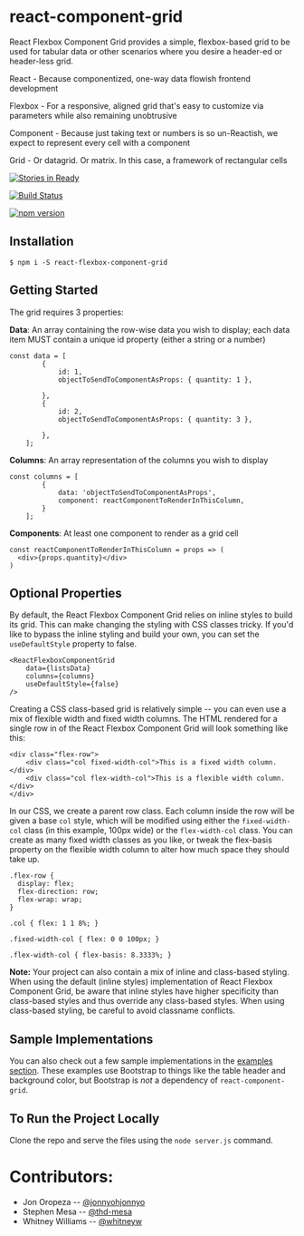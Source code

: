 # react-component-grid
React Flexbox Component Grid provides a simple, flexbox-based grid to be used for tabular data or other scenarios where you desire a header-ed or header-less grid.

React - Because componentized, one-way data flowish frontend development

Flexbox - For a responsive, aligned grid that's easy to customize via parameters while also remaining unobtrusive

Component - Because just taking text or numbers is so un-Reactish, we expect to represent every cell with a component

Grid - Or datagrid. Or matrix. In this case, a framework of rectangular cells

[![Stories in Ready](https://badge.waffle.io/homedepot/react-component-grid.png?label=ready&title=Ready)](https://waffle.io/homedepot/react-component-grid)

[![Build Status](https://travis-ci.org/homedepot/react-component-grid.svg?branch=master)](https://travis-ci.org/homedepot/react-component-grid)

[![npm version](https://img.shields.io/npm/v/react-flexbox-component-grid.svg?style=flat)](https://www.npmjs.com/package/react-flexbox-component-grid)


## Installation

```
$ npm i -S react-flexbox-component-grid
```

## Getting Started

The grid requires 3 properties:

**Data**: An array containing the row-wise data you wish to display; each data item MUST contain a unique id property (either a string or a number)
```
const data = [
        {
            id: 1,
            objectToSendToComponentAsProps: { quantity: 1 },
            
        },
        {
            id: 2,
            objectToSendToComponentAsProps: { quantity: 3 },
            
        },
    ];
```
**Columns**: An array representation of the columns you wish to display
```
const columns = [
        {
            data: 'objectToSendToComponentAsProps',
            component: reactComponentToRenderInThisColumn,
        }
    ];
```
**Components**: At least one component to render as a grid cell
```
const reactComponentToRenderInThisColumn = props => (
  <div>{props.quantity}</div>
)
```

## Optional Properties

By default, the React Flexbox Component Grid relies on inline styles to build its grid. This can make changing the styling with CSS classes tricky. If you'd like to bypass the inline styling and build your own, you can set the `useDefaultStyle` property to false.
```
<ReactFlexboxComponentGrid
    data={listsData}
    columns={columns}
    useDefaultStyle={false}
/>
```
Creating a CSS class-based grid is relatively simple -- you can even use a mix of flexible width and fixed width columns. The HTML rendered for a single row in of the React Flexbox Component Grid will look something like this:
```
<div class="flex-row">
    <div class="col fixed-width-col">This is a fixed width column.</div>
    <div class="col flex-width-col">This is a flexible width column.</div>
</div>
```
In our CSS, we create a parent row class. Each column inside the row will be given a base `col` style, which will be modified using either the `fixed-width-col` class (in this example, 100px wide) or the `flex-width-col` class. You can create as many fixed width classes as you like, or tweak the flex-basis property on the flexible width column to alter how much space they should take up.

```
.flex-row {
  display: flex;
  flex-direction: row;
  flex-wrap: wrap;
}

.col { flex: 1 1 8%; }

.fixed-width-col { flex: 0 0 100px; }

.flex-width-col { flex-basis: 8.3333%; }

```

**Note:** Your project can also contain a mix of inline and class-based styling. When using the default (inline styles) implementation of React Flexbox Component Grid, be aware that inline styles have higher specificity than class-based styles and thus override any class-based styles. When using class-based styling, be careful to avoid classname conflicts.

## Sample Implementations
You can also check out a few sample implementations in the [examples section](https://github.com/homedepot/react-component-grid/tree/master/src/examples). These examples use Bootstrap to things like the table header and background color, but Bootstrap is _not_ a dependency of `react-component-grid`.

## To Run the Project Locally
Clone the repo and serve the files using the `node server.js` command.

# Contributors:
* Jon Oropeza -- [@jonnyohjonnyo](https://github.com/jonnyohjonnyo)
* Stephen Mesa -- [@thd-mesa](https://github.com/thd-mesa)
* Whitney Williams -- [@whitneyw](https://github.com/whitneyw)

